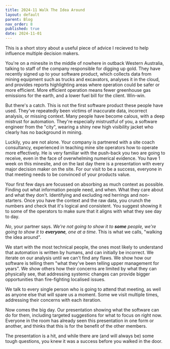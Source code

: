 ```yaml
---
title: 2024-11 Walk The Idea Around
layout: default
parent: Blog
nav_order: 8
published: true
date: 2024-11-01
---
```


<!-- Take home message: convince people before the presentation has started -->

This is a short story about a useful piece of advice I recieved to help influence multiple decision makers.

You're on a minesite in the middle of nowhere in outback Western Australia, talking to staff of the company responsible
for digging up gold. They have recently signed up to your software product, which collects data from mining equipment
such as trucks and excavators, analyses it in the cloud, and provides reports highlighting areas where operation could be safer
or more efficient. More efficient operation means fewer greenhouse gas emissions for the earth, and a lower fuel bill for the client.
Win-win.

But there's a catch. This is not the first software product these people have used. They've repeatedly been victims of inaccurate
data, incorrect analysis, or missing context. Many people have become calous, with a deep mistrust for automation.
They're especially mistrustful of you, a software engineer from the "city", wearing a shiny new high visibility jacket who clearly has no
background in mining.

Luckily, you are not alone. Your company is partnered with a site coach consultancy, experienced in teaching mine site operators
how to operate more effectively. He is very familiar with the push-back you two are going to receive, even in the face of overwhelming
numerical evidence. You have 1 week on this minesite, and on the last day there is a presentation with every major decision maker on the site.
For our visit to be a success, everyone in that meeting needs to be convinced of your products value.

Your first few days are focussed on absorbing as much context as possible. Finding out what information people need, and when. What they care about
and what they don't. Identifying and excluding red herrings and non-starters. Once you have the context and the raw data, you
crunch the numbers and check that it's logical and consistent. You suggest showing it to some of the operators to make sure that it aligns with
what they see day to day.

_No_, your partner says. _We're not going to show it to **some** people, we're going to show it to **everyone**, one at a time_.
This is what we calls, "walking the idea around".

We start with the most technical people, the ones most likely to understand that automation is written by humans, and can initially be incorrect.
We iterate on our analysis until we can't find any flaws. We show how our software is telling them "what they've been telling upper management
for years". We show others how their concerns are limited by what they can physically see, that addressing systemic changes can provide bigger
opportunities than fire-fighting localised issues.

We talk to every single person who is going to attend that meeting, as well as anyone else that will spare us a moment. Some we visit multiple times,
addressing their concerns with each iteration.

Now comes the big day. Our presentation showing what the software can do for them, including targeted suggestions for what to focus on right now.
Everyone in the room has already seen this presentation in one form or another, and thinks that this is for the benefit of the other members.

The presentation is a hit, and while there are (and will always be) some tough questions, you knew it was a success before you walked in the door.
